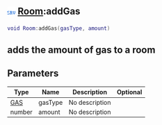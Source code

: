 ## ![server](.gitbook/assets/server.png) [Room](./home/Room):addGas

```lua
void Room:addGas(gasType, amount)
```

adds the amount of gas to a room
------
## Parameters

| Type   | Name | Description | Optional |
| ------ | ---- | ----------- | -------: |
| [GAS](./home/GAS) | gasType | No description |  |
| number | amount | No description |  |


